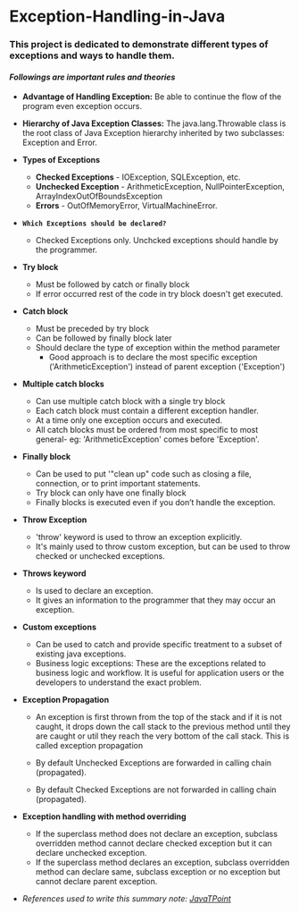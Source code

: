 # Exception-Handling-in-Java
### This project is dedicated to demonstrate different types of exceptions and ways to handle them.

#### *Followings are important rules and theories*

- **Advantage of Handling Exception:** Be able to continue the flow of the program even exception occurs. 
- **Hierarchy of Java Exception Classes:** 
	The java.lang.Throwable class is the root class of Java Exception hierarchy inherited by two subclasses: Exception and Error.
		
- **Types of Exceptions**
  - **Checked Exceptions**
		- IOException, SQLException, etc.
  - **Unchecked Exception**
		- ArithmeticException, NullPointerException, ArrayIndexOutOfBoundsException
  - **Errors** 
		- OutOfMemoryError, VirtualMachineError.
		
- **`Which Exceptions should be declared?`**
	- Checked Exceptions only. Unchcked exceptions should handle by the programmer.

- **Try block**
	- Must be followed by catch or finally block
	- If error occurred rest of the code in try block doesn't get executed.
  
- **Catch block**
	- Must be preceded by try block 
	- Can be followed by finally block later
	- Should declare the type of exception within the method parameter
		- Good approach is to declare the most specific exception ('ArithmeticException') instead of parent exception ('Exception')
			
- **Multiple catch blocks** 
	- Can use multiple catch block with a single try block
	- Each catch block must contain a different exception handler. 
	- At a time only one exception occurs and executed. 
	- All catch blocks must be ordered from most specific to most general- eg: 'ArithmeticException' comes before  'Exception'.
	
- **Finally block**
	- Can be used to put '"clean up" code such as closing a file, connection,  or to print important statements. 
	- Try block can only have one finally block
	- Finally blocks is executed even if you don’t handle the exception. 
		
- **Throw Exception**
	- 'throw' keyword is used to throw an exception explicitly. 
	- It's mainly used to throw custom exception, but can be used to throw checked or unchecked exceptions. 

		
- **Throws keyword** 
	- Is used to declare an exception. 
	- It gives an information to the programmer that they may occur an exception. 
		
- **Custom exceptions**
	- Can be used to catch and provide specific treatment to a subset of existing java exceptions.
	- Business logic exceptions: These are the exceptions related to business logic and workflow. It is useful for application users or the developers to understand the exact problem. 
		
- **Exception Propagation** 
  	- An exception is first thrown from the top of the stack and if it is not caught, it drops down the call stack to the previous method until they are caught or util they reach the very bottom of the call stack. This is called exception propagation
		
	- By default Unchecked Exceptions are forwarded in calling chain (propagated).
	- By default Checked Exceptions are not forwarded in calling chain (propagated). 
		
- **Exception handling with method overriding**
	- If the superclass method does not declare an exception, subclass overridden method cannot declare checked exception but it can declare unchecked exception.
	- If the superclass method declares an exception, subclass overridden method can declare same, subclass exception or no exception but cannot declare parent exception. 
		
- *References used to write this summary note: [JavaTPoint](https://www.javatpoint.com/exception-handling-in-java)* 
